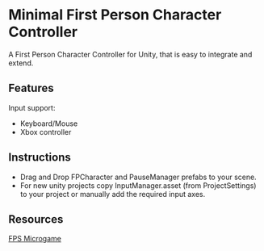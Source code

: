 # Minimal First Person Character Controller

A First Person Character Controller for Unity, that is easy to integrate and extend.

## Features

Input support:
- Keyboard/Mouse
- Xbox controller

## Instructions

- Drag and Drop FPCharacter and PauseManager prefabs to your scene.
- For new unity projects copy InputManager.asset (from ProjectSettings) to your project or manually add the required input axes. 

## Resources

[FPS Microgame](https://assetstore.unity.com/packages/templates/fps-microgame-156015)